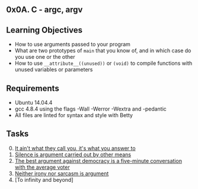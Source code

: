 0x0A. C - argc, argv
---
Learning Objectives
---
- How to use arguments passed to your program
- What are two prototypes of `main` that you know of, and in which case do you use one or the other
- How to use `__attribute__((unused))` or `(void)` to compile functions with unused variables or parameters

Requirements
---
- Ubuntu 14.04.4
- gcc 4.8.4 using the flags -Wall -Werror -Wextra and -pedantic
- All files are linted for syntax and style with Betty

Tasks
---
0. [It ain't what they call you, it's what you answer to](https://github.com/caritoespicaita/holbertonschool-low_level_programming/blob/main/0x0A-argc_argv/0-whatsmyname.c)
1. [Silence is argument carried out by other means](https://github.com/caritoespicaita/holbertonschool-low_level_programming/blob/main/0x0A-argc_argv/1-args.c)
2. [The best argument against democracy is a five-minute conversation with the average voter](https://github.com/caritoespicaita/holbertonschool-low_level_programming/blob/main/0x0A-argc_argv/2-args.c)
3. [Neither irony nor sarcasm is argument](https://github.com/caritoespicaita/holbertonschool-low_level_programming/blob/main/0x0A-argc_argv/3-mul.c)
4. [To infinity and beyond]
